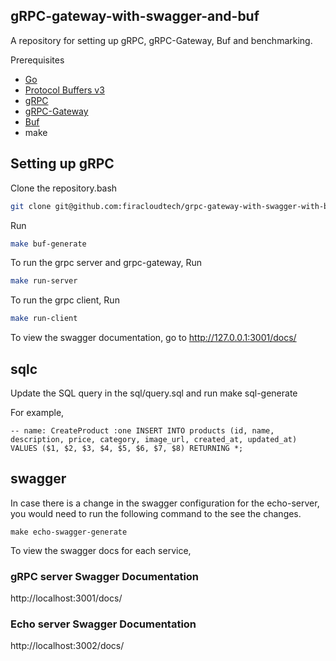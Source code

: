 ## gRPC-gateway-with-swagger-and-buf

A repository for setting up gRPC, gRPC-Gateway, Buf and benchmarking.

Prerequisites
- [Go](https://golang.org/dl/)
- [Protocol Buffers v3](https://github.com/google/protobuf/releases)
- [gRPC](https://grpc.io/docs/quickstart/go.html)
- [gRPC-Gateway](https://github.com/grpc-ecosystem/grpc-gateway)
- [Buf](https://buf.build/docs/install)
- make

## Setting up gRPC
Clone the repository.bash
```bash
git clone git@github.com:firacloudtech/grpc-gateway-with-swagger-with-buf.git
```

Run
``` bash
make buf-generate
```

To run the grpc server and grpc-gateway,
Run
``` bash
make run-server
```

To run the grpc client,
Run
``` bash
make run-client
```

To view the swagger documentation, go to http://127.0.0.1:3001/docs/

## sqlc

Update the SQL query in the sql/query.sql and run make sql-generate

For example,

`-- name: CreateProduct :one
INSERT INTO products
(id, name, description, price, category, image_url, created_at, updated_at)
 VALUES ($1, $2, $3, $4, $5, $6, $7, $8)
 RETURNING *;`


 ## swagger
In case there is a change in the swagger configuration for the echo-server, you would need to run the following command to the see the changes.

`make echo-swagger-generate`

To view the swagger docs for each service,

### gRPC server Swagger Documentation
http://localhost:3001/docs/

### Echo server Swagger Documentation
http://localhost:3002/docs/